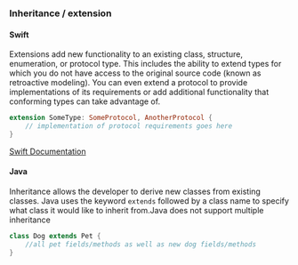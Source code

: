 ### Inheritance / extension
#### Swift
Extensions add new functionality to an existing class, structure, enumeration, or protocol type. This includes the ability to extend types for which you do not have access to the original source code (known as retroactive modeling). You can even extend a protocol to provide implementations of its requirements or add additional functionality that conforming types can take advantage of.
```swift
extension SomeType: SomeProtocol, AnotherProtocol {
    // implementation of protocol requirements goes here
}
```
[Swift Documentation](https://developer.apple.com/library/content/documentation/Swift/Conceptual/Swift_Programming_Language/Extensions.html#//apple_ref/doc/uid/TP40014097-CH24-ID151)

#### Java
Inheritance allows the developer to derive new classes from existing classes. Java uses the keyword `extends` followed by a class name to specify what class it would like to inherit from.Java does not support multiple inheritance
```java
class Dog extends Pet {
	//all pet fields/methods as well as new dog fields/methods
}
```
